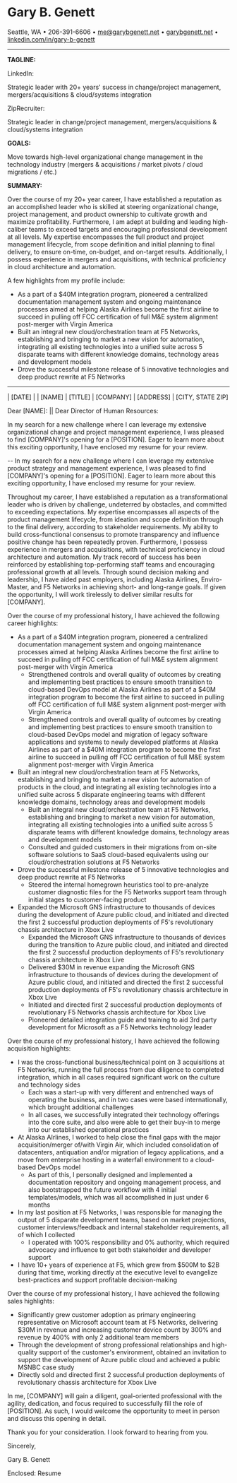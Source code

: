 <!--
% Gary B. Genett
% Pathfinder & Technologist :: Cover Letter
% v7.5 (2020-02-19)
-->

<!-- ############################################################### -->

<!--
[docx]
  * show special characters
  * ctrl-a
    * black
    * justify
  * titles
    * center
    * name = size: 20
    * all = remove space before paragraph + remove space after paragraph
    * horizontal line = remove space before paragraph + add space after paragraph
  * horizontal lines
    * format -> picture = height: 0.1 + use solid color (no shade)
  * other
    * remove trailing empty lines
  * hide special characters
-->

<!-- ############################################################### -->

# Gary B. Genett

Seattle, WA &#8226; 206-391-6606 &#8226; <me@garybgenett.net> &#8226; [garybgenett.net](http://www.garybgenett.net) &#8226; [linkedin.com/in/gary-b-genett](https://www.linkedin.com/in/gary-b-genett)

------------------------------------------------------------------------

**TAGLINE:**

LinkedIn:
<!-- 6789-123456789-123456789-123456789-123456789-123456789-123456789-123456789-123456789-123456789-123456789-123456 -->
Strategic leader with 20+ years' success in change/project management, mergers/acquisitions & cloud/systems integration

ZipRecruiter:
<!-- 6789-123456789-123456789-123456789-123456789-123456789-123456789-123456789-123456789-123456 -->
Strategic leader in change/project management, mergers/acquisitions & cloud/systems integration

**GOALS:**

Move towards high-level organizational change management in the technology industry (mergers & acquisitions / market pivots / cloud migrations / etc.)

**SUMMARY:**

Over the course of my 20+ year career, I have established a reputation as an accomplished leader who is skilled at steering organizational change, project management, and product ownership to cultivate growth and maximize profitability.  Furthermore, I am adept at building and leading high-caliber teams to exceed targets and encouraging professional development at all levels.  My expertise encompasses the full product and project management lifecycle, from scope definition and initial planning to final delivery, to ensure on-time, on-budget, and on-target results.  Additionally, I possess experience in mergers and acquisitions, with technical proficiency in cloud architecture and automation.

A few highlights from my profile include:

  * As a part of a $40M integration program, pioneered a centralized documentation management system and ongoing maintenance processes aimed at helping Alaska Airlines become the first airline to succeed in pulling off FCC certification of full M&E system alignment post-merger with Virgin America
  * Built an integral new cloud/orchestration team at F5 Networks, establishing and bringing to market a new vision for automation, integrating all existing technologies into a unified suite across 5 disparate teams with different knowledge domains, technology areas and development models
  * Drove the successful milestone release of 5 innovative technologies and deep product rewrite at F5 Networks

------------------------------------------------------------------------

| [DATE]
|
| [NAME]
| [TITLE]
| [COMPANY]
| [ADDRESS]
| [CITY, STATE ZIP]

Dear [NAME]: || Dear Director of Human Resources:

In my search for a new challenge where I can leverage my extensive organizational change and project management experience, I was pleased to find [COMPANY]'s opening for a [POSITION].  Eager to learn more about this exciting opportunity, I have enclosed my resume for your review.

-- In my search for a new challenge where I can leverage my extensive product strategy and management experience, I was pleased to find [COMPANY]'s opening for a [POSITION].  Eager to learn more about this exciting opportunity, I have enclosed my resume for your review.

Throughout my career, I have established a reputation as a transformational leader who is driven by challenge, undeterred by obstacles, and committed to exceeding expectations.  My expertise encompasses all aspects of the product management lifecycle, from ideation and scope definition through to the final delivery, according to stakeholder requirements.  My ability to build cross-functional consensus to promote transparency and influence positive change has been repeatedly proven.  Furthermore, I possess experience in mergers and acquisitions, with technical proficiency in cloud architecture and automation.  My track record of success has been reinforced by establishing top-performing staff teams and encouraging professional growth at all levels.  Through sound decision making and leadership, I have aided past employers, including Alaska Airlines, Enviro-Master, and F5 Networks in achieving short- and long-range goals.  If given the opportunity, I will work tirelessly to deliver similar results for [COMPANY].

Over the course of my professional history, I have achieved the following career highlights:

  * As a part of a $40M integration program, pioneered a centralized documentation management system and ongoing maintenance processes aimed at helping Alaska Airlines become the first airline to succeed in pulling off FCC certification of full M&E system alignment post-merger with Virgin America
    * Strengthened controls and overall quality of outcomes by creating and implementing best practices to ensure smooth transition to cloud-based DevOps model at Alaska Airlines as part of a $40M integration program to become the first airline to succeed in pulling off FCC certification of full M&E system alignment post-merger with Virgin America
    * Strengthened controls and overall quality of outcomes by creating and implementing best practices to ensure smooth transition to cloud-based DevOps model and migration of legacy software applications and systems to newly developed platforms at Alaska Airlines as part of a $40M integration program to become the first airline to succeed in pulling off FCC certification of full M&E system alignment post-merger with Virgin America
  * Built an integral new cloud/orchestration team at F5 Networks, establishing and bringing to market a new vision for automation of products in the cloud, and integrating all existing technologies into a unified suite across 5 disparate engineering teams with different knowledge domains, technology areas and development models
    * Built an integral new cloud/orchestration team at F5 Networks, establishing and bringing to market a new vision for automation, integrating all existing technologies into a unified suite across 5 disparate teams with different knowledge domains, technology areas and development models
    * Consulted and guided customers in their migrations from on-site software solutions to SaaS cloud-based equivalents using our cloud/orchestration solutions at F5 Networks
  * Drove the successful milestone release of 5 innovative technologies and deep product rewrite at F5 Networks
    * Steered the internal homegrown heuristics tool to pre-analyze customer diagnostic files for the F5 Networks support team through initial stages to customer-facing product
  * Expanded the Microsoft GNS infrastructure to thousands of devices during the development of Azure public cloud, and initiated and directed the first 2 successful production deployments of F5's revolutionary chassis architecture in Xbox Live
    * Expanded the Microsoft GNS infrastructure to thousands of devices during the transition to Azure public cloud, and initiated and directed the first 2 successful production deployments of F5's revolutionary chassis architecture in Xbox Live
    * Delivered $30M in revenue expanding the Microsoft GNS infrastructure to thousands of devices during the development of Azure public cloud, and initiated and directed the first 2 successful production deployments of F5's revolutionary chassis architecture in Xbox Live
    * Initiated and directed first 2 successful production deployments of revolutionary F5 Networks chassis architecture for Xbox Live
    * Pioneered detailed integration guide and training to aid 3rd party development for Microsoft as a F5 Networks technology leader

Over the course of my professional history, I have achieved the following acquisition highlights:

  * I was the cross-functional business/technical point on 3 acquisitions at F5 Networks, running the full process from due diligence to completed integration, which in all cases required significant work on the culture and technology sides
    * Each was a start-up with very different and entrenched ways of operating the business, and in two cases were based internationally, which brought additional challenges
    * In all cases, we successfully integrated their technology offerings into the core suite, and also were able to get their buy-in to merge into our established operational practices
  * At Alaska AIrlines, I worked to help close the final gaps with the major acquisition/merger of/with Virgin Air, which included consolidation of datacenters, antiquation and/or migration of legacy applications, and a move from enterprise hosting in a waterfall environment to a cloud-based DevOps model
    * As part of this, I personally designed and implemented a documentation repository and ongoing management process, and also bootstrapped the future workflow with 4 initial templates/models, which was all accomplished in just under 6 months
  * In my last position at F5 Networks, I was responsible for managing the output of 5 disparate development teams, based on market projections, customer interviews/feedback and internal stakeholder requirements, all of which I collected
    * I operated with 100% responsibility and 0% authority, which required advocacy and influence to get both stakeholder and developer support
  * I have 10+ years of experience at F5, which grew from $500M to $2B during that time, working directly at the executive level to evangelize best-practices and support profitable decision-making

Over the course of my professional history, I have achieved the following sales highlights:

  * Significantly grew customer adoption as primary engineering representative on Microsoft account team at F5 Networks, delivering $30M in revenue and increasing customer device count by 300% and revenue by 400% with only 2 additional team members
  * Through the development of strong professional relationships and high-quality support of the customer's environment, obtained an invitation to support the development of Azure public cloud and achieved a public MSNBC case study
  * Directly sold and directed first 2 successful production deployments of revolutionary chassis architecture for Xbox Live

In me, [COMPANY] will gain a diligent, goal-oriented professional with the agility, dedication, and focus required to successfully fill the role of [POSITION].  As such, I would welcome the opportunity to meet in person and discuss this opening in detail.

Thank you for your consideration.  I look forward to hearing from you.

Sincerely,

Gary B. Genett

Enclosed: Resume
